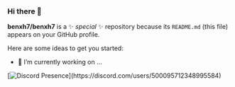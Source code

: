 ### Hi there 👋

**benxh7/benxh7** is a ✨ _special_ ✨ repository because its `README.md` (this file) appears on your GitHub profile.

Here are some ideas to get you started:

- 🔭 I’m currently working on ...

<!-- Perfil de Discord -->
[![Discord Presence](https://lanyard-profile-readme.vercel.app/api/500095712348995584?theme=light&bg=008d9e&animated=true&hideDiscrim=true&idleMessage=Probably%20doing%20something%20else...)](https://discord.com/users/500095712348995584)

